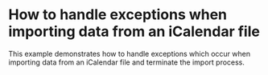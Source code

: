 # How to handle exceptions when importing data from an iCalendar file


<p>This example demonstrates how to handle exceptions which occur when importing data from an iCalendar file and terminate the import process.</p>

<br/>


